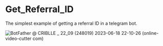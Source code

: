 # Get_Referral_ID
The simplest example of getting a referral ID in a telegram bot.

![BotFather @ CRIBLLE _ 22_09 (248019) 2023-06-18 22-10-26 (online-video-cutter com)](https://github.com/Criblle/Get_Referral_ID/assets/97399458/3d369359-d7c1-47dd-bad1-142ab2a0e1e4)
